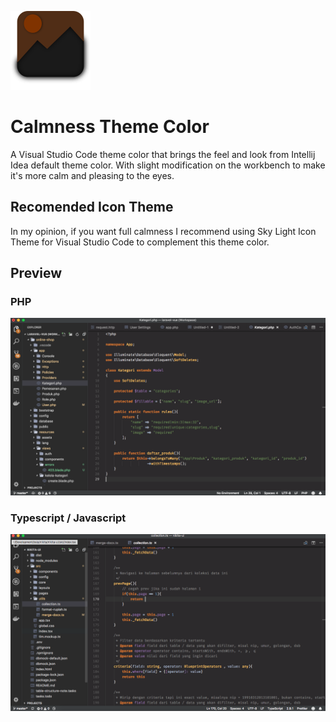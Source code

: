 ![calmness-logo](https://github.com/azamuddin/calmness-vsc-theme/raw/master/icons/logo.png)
# Calmness Theme Color 
A Visual Studio Code theme color that brings the feel and look from Intellij Idea default theme color. With slight modification on the workbench to make it's more calm and pleasing to the eyes.

## Recomended Icon Theme 
In my opinion, if you want full calmness I recommend using Sky Light Icon Theme for Visual Studio Code to complement this theme color.

## Preview 

### PHP 
![php](https://github.com/azamuddin/calmness-vsc-theme/raw/master/screenshot.png)

### Typescript / Javascript 
![js-ts](https://github.com/azamuddin/calmness-vsc-theme/raw/master/screenshot-js-updated.png)
